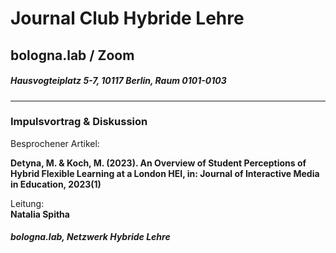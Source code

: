 # Journal Club Hybride Lehre  
## bologna.lab / Zoom   
##### Hausvogteiplatz 5-7, 10117 Berlin, Raum 0101-0103 
--- 
### Impulsvortrag & Diskussion
Besprochener Artikel: 
 
  
**Detyna, M.  & Koch, M. (2023). An Overview of Student Perceptions of Hybrid Flexible Learning at a London HEI, in: Journal of Interactive Media in Education, 2023(1)** 

Leitung: \
**Natalia Spitha**  
##### bologna.lab, Netzwerk Hybride Lehre
